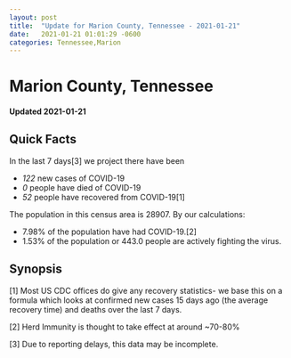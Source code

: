 ```yaml
---
layout: post
title:  "Update for Marion County, Tennessee - 2021-01-21"
date:   2021-01-21 01:01:29 -0600
categories: Tennessee,Marion
---
```


# Marion County, Tennessee
#### Updated 2021-01-21

## Quick Facts

In the last 7 days[3] we project there have been
- *122* new cases of COVID-19
- *0* people have died of COVID-19
- *52* people have recovered from COVID-19[1]

The population in this census area is 28907. By our calculations:
- 7.98% of the population have had COVID-19.[2]
- 1.53% of the population or 443.0 people are actively fighting the virus.

## Synopsis




[1] Most US CDC offices do give any recovery statistics- we base this on a formula which looks at confirmed new cases
15 days ago (the average recovery time) and deaths over the last 7 days.

[2] Herd Immunity is thought to take effect at around ~70-80%

[3] Due to reporting delays, this data may be incomplete.
 
    